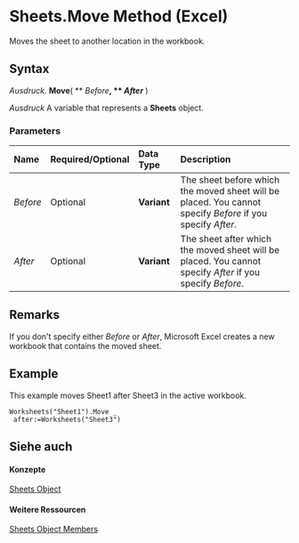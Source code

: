
# Sheets.Move Method (Excel)

Moves the sheet to another location in the workbook.


## Syntax

 _Ausdruck_. **Move**( ** _Before_**, ** _After_** )

 _Ausdruck_ A variable that represents a **Sheets** object.


### Parameters



|**Name**|**Required/Optional**|**Data Type**|**Description**|
|:-----|:-----|:-----|:-----|
| _Before_|Optional|**Variant**|The sheet before which the moved sheet will be placed. You cannot specify  _Before_ if you specify _After_.|
| _After_|Optional|**Variant**| The sheet after which the moved sheet will be placed. You cannot specify _After_ if you specify _Before_.|

## Remarks

If you don't specify either  _Before_ or _After_, Microsoft Excel creates a new workbook that contains the moved sheet.


## Example

This example moves Sheet1 after Sheet3 in the active workbook.


```
Worksheets("Sheet1").Move _ 
 after:=Worksheets("Sheet3")
```


## Siehe auch


#### Konzepte


[Sheets Object](048fd93c-bc27-4b58-358f-56fcee1710f8.md)
#### Weitere Ressourcen


[Sheets Object Members](http://msdn.microsoft.com/library/d630d25c-25cc-c866-a3d3-708246dc8b83%28Office.15%29.aspx)